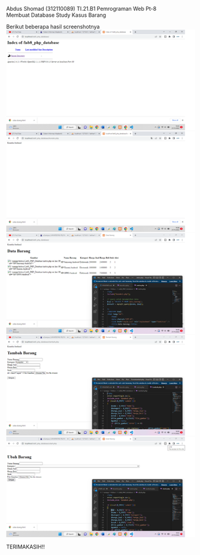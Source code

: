 Abdus Shomad (312110089)  TI.21.B1  Pemrograman Web Pt-8   
Membuat Database Study Kasus Barang

Berikut beberapa hasil screenshotnya
![Gambar1](Screenshot/1.png)
![Gambar2](Screenshot/SS2.png)
![Gambar3](Screenshot/SS3.png)
![Gambar4](Screenshot/SS4.png)
![Gambar5](Screenshot/SS5.png) 

TERIMAKASIH!!